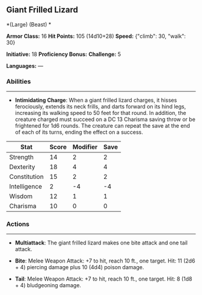 ## Giant Frilled Lizard
*(Large) (Beast) *

**Armor Class:** 16
**Hit Points:** 105 (14d10+28)
**Speed:** {"climb": 30, "walk": 30}

**Initiative:** 18
**Proficiency Bonus:**
**Challenge:** 5

**Languages:** —

### Abilities
 --- 
- **Intimidating Charge**: When a giant frilled lizard charges, it hisses ferociously, extends its neck frills, and darts forward on its hind legs, increasing its walking speed to 50 feet for that round. In addition, the creature charged must succeed on a DC 13 Charisma saving throw or be frightened for 1d6 rounds. The creature can repeat the save at the end of each of its turns, ending the effect on a success.



| Stat | Score | Modifier | Save |
| ---- | ---- | ---- | ---- |
| Strength | 14 | 2 | 2 |
| Dexterity | 18 | 4 | 4 |
| Constitution | 15 | 2 | 2 |
| Intelligence | 2 | -4 | -4 |
| Wisdom | 12 | 1 | 1 |
| Charisma | 10 | 0 | 0 |

### Actions
 --- 
- **Multiattack**: The giant frilled lizard makes one bite attack and one tail attack.

- **Bite**: Melee Weapon Attack: +7 to hit, reach 10 ft., one target. Hit: 11 (2d6 + 4) piercing damage plus 10 (4d4) poison damage.

- **Tail**: Melee Weapon Attack: +7 to hit, reach 10 ft., one target. Hit: 8 (1d8 + 4) bludgeoning damage.

